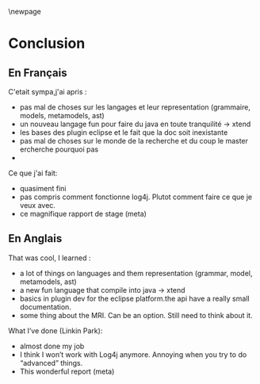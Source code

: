\newpage

Conclusion
==========

En Français
-----------

C'etait sympa,j'ai apris :
  - pas mal de choses sur les langages et leur representation (grammaire, models, metamodels, ast)
  - un nouveau langage fun pour faire du java en toute tranquilité -> xtend
  - les bases des plugin eclipse et le fait que la doc soit inexistante
  - pas mal de choses sur le monde de la recherche et du coup le master ercherche pourquoi pas
  - 

Ce que j'ai fait: 
  - quasiment fini
  - pas compris comment fonctionne log4j. Plutot comment faire ce que je veux avec.
  - ce magnifique rapport de stage (meta)

En Anglais
----------

That was cool, I learned :
  - a lot of things on languages and them representation (grammar, model, metamodels, ast)
  - a new fun language that compile into java -> xtend
  - basics in plugin dev for the eclipse platform.the api have a really small documentation.
  - some thing about the MRI. Can be an option. Still need to think about it.

What I’ve done (Linkin Park):
  - almost done my job
  - I think I won’t work with Log4j anymore. Annoying when you try to do “advanced” things.
  - This wonderful report (meta)
